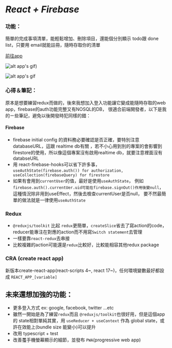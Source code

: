 # *React + Firebase*

### 功能：
簡單的完成事項清單，能輕鬆增加、刪除項目，還能個分別顯示 todo跟 done list，只要用 email就能註冊，隨時存取你的清單

[前往app](https://sideproject-todo.web.app/)

![alt app's gif](https://media.giphy.com/media/jnTVKRnD2s4IocKYta/giphy.gif))

![alt app's gif](https://media.giphy.com/media/jnTVKRnD2s4IocKYta/giphy.gif)

### 心得＆筆記：
原本是想要練習redux而做的，後來我想加入登入功能讓它變成能隨時存取的web app，firebase的auth功能完整又有NOSQL的DB，
很適合前端開發者，以下是我的ㄧ些筆記，避免以後開發時犯同樣的錯：
#### Firebase
- firebase initial config 的資料務必要確認是否正確，要特別注意databaseURL，這跟 realtime db有關
  ，若不小心用到別的專案的會影響到firestore的使用，所以像這個專案沒有啟用realtime db，就要注意裡面沒有databseURL
- 用 react-firebase-hooks可以省下許多事，
  `useAuthState(firebase.auth()) for authorization, useCollection(firebaseQuery) for firestore`
- 如果有會用到`currentUser`的值，最好是使用`useAuthState`，
  例如`firebase.auth().currentUer.uid可能在firebase.signOut()作用後變null`，
  這種情況除非用到useEffect，然後去檢查currentUser是否null，
  要不然最簡單的做法就是一律使用`useAuthState`
### Redux
- `@reduxjs/toolkit` 比起 `redux`更簡單，`createSlice`省去了寫action的code，
  reducer能專注在對應的action而不用寫`Switch statement`去管理
- 一樣要靠`react-redux`去串接
- 比較複雜的action可能還是`redux`比較好，比較能相容其他redux package
### CRA (create react app)
新版本create-react-app(react-scripts 4~, react 17~)，任何環境變數最好都設成 `REACT_APP_[variable]`

## 未來還想加強的功能：
- 更多登入方式 ex: google, facebook, twitter ...etc 
- 雖然一開始是為了練習`redux`而且 `@reduxjs/toolkit`也很好用，但是這個app的 state相對單純其實，用
  `useReducer + useContext` 作為 global state，或許在效能上(bundle size 能變小)可以提升
- 改用 typescript + test
- 改善蠆手機螢幕顯示的細節，並發布 `PWA`(progressive web app)  

